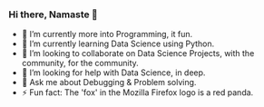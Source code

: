 ### Hi there, Namaste 👋
- 🔭 I’m currently more into Programming, it fun.
- 🌱 I’m currently learning Data Science using Python.
- 👯 I’m looking to collaborate on Data Science Projects, with the community, for the community.
- 🤔 I’m looking for help with Data Science, in deep. 
- 💬 Ask me about Debugging & Problem solving.
- ⚡ Fun fact: The 'fox' in the Mozilla Firefox logo is a red panda.
<!--
**ShikharSamant/ShikharSamant** is a ✨ _special_ ✨ repository because its `README.md` (this file) appears on your GitHub profile.

Here are some ideas to get you started:

- 🔭 I’m currently working on ...
- 🌱 I’m currently learning ...
- 👯 I’m looking to collaborate on ...
- 🤔 I’m looking for help with ...
- 💬 Ask me about ...
- 📫 How to reach me: ...
- 😄 Pronouns: ...
- ⚡ Fun fact: ...
-->
